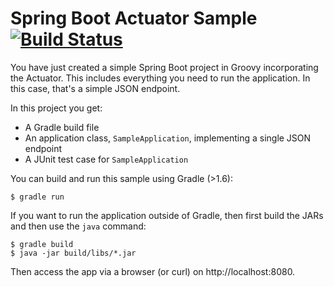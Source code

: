 # Spring Boot Actuator Sample [![Build Status](https://travis-ci.org/berinle/bootsample.png?branch=master)](https://travis-ci.org/berinle/bootsample)

You have just created a simple Spring Boot project in Groovy incorporating the
Actuator. This includes everything you need to run the application. In this
case, that's a simple JSON endpoint.

In this project you get:

* A Gradle build file
* An application class, `SampleApplication`, implementing a single JSON endpoint
* A JUnit test case for `SampleApplication`

You can build and run this sample using Gradle (>1.6):

```
$ gradle run
```

If you want to run the application outside of Gradle, then first build the JARs
and then use the `java` command:

```
$ gradle build
$ java -jar build/libs/*.jar
```

Then access the app via a browser (or curl) on http://localhost:8080.
